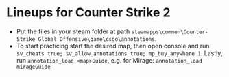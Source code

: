# Lineups for Counter Strike 2

- Put the files in your steam folder at path `steamapps\common\Counter-Strike Global Offensive\game\csgo\annotations`.
- To start practicing start the desired map, then open console and run `sv_cheats true; sv_allow_annotations true; mp_buy_anywhere 1`. Lastly, run `annotation_load <map>Guide`, e.g. for Mirage: `annotation_load mirageGuide`
